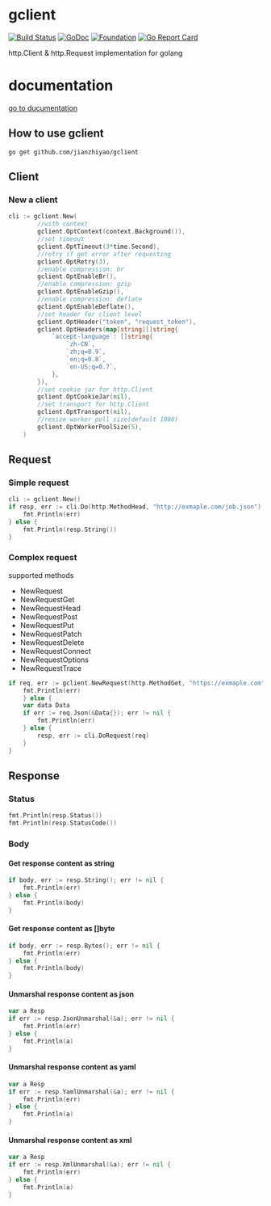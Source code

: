 # gclient
[![Build Status](https://travis-ci.com/jianzhiyao/gclient.svg?branch=master)](https://travis-ci.com/jianzhiyao/gclient) [![GoDoc](http://godoc.org/github.com/jianzhiyao/gclient?status.svg)](http://godoc.org/github.com/jianzhiyao/gclient) [![Foundation](https://img.shields.io/badge/Golang-Foundation-green.svg)](http://golangfoundation.org) [![Go Report Card](https://goreportcard.com/badge/github.com/jianzhiyao/gclient)](https://goreportcard.com/report/github.com/jianzhiyao/gclient)

http.Client & http.Request implementation for golang

# documentation
[go to ducumentation](https://pkg.go.dev/github.com/jianzhiyao/gclient)

## How to use gclient

``go get github.com/jianzhiyao/gclient``

## Client
### New a client

```go
cli := gclient.New(
		//with context
		gclient.OptContext(context.Background()),
		//set timeout
		gclient.OptTimeout(3*time.Second),
		//retry if get error after requesting
		gclient.OptRetry(3),
		//enable compression: br
		gclient.OptEnableBr(),
		//enable compression: gzip
		gclient.OptEnableGzip(),
		//enable compression: deflate
		gclient.OptEnableDeflate(),
		//set header for client level
		gclient.OptHeader("token", "request_token"),
		gclient.OptHeaders(map[string][]string{
			`accept-language`: []string{
				`zh-CN`,
				`zh;q=0.9`,
				`en;q=0.8`,
				`en-US;q=0.7`,
			},
		}),
		//set cookie jar for http.Client
		gclient.OptCookieJar(nil),
		//set transport for http.Client
		gclient.OptTransport(nil),
        //resize worker poll size(default 1000)
		gclient.OptWorkerPoolSize(5),
	)
```

## Request
### Simple request
```go
cli := gclient.New()
if resp, err := cli.Do(http.MethodHead, "http://exmaple.com/job.json"); err != nil {
	fmt.Println(err)
} else {
	fmt.Println(resp.String())
}
```

### Complex request

supported methods
- NewRequest
- NewRequestGet
- NewRequestHead
- NewRequestPost
- NewRequestPut
- NewRequestPatch
- NewRequestDelete
- NewRequestConnect
- NewRequestOptions
- NewRequestTrace

```go
if req, err := gclient.NewRequest(http.MethodGet, "https://exmaple.com"); err != nil {
	fmt.Println(err)
	} else {
	var data Data
	if err := req.Json(&Data{}); err != nil {
		fmt.Println(err)
	} else {
		resp, err := cli.DoRequest(req)
	}
}
```
## Response

### Status
```go
fmt.Println(resp.Status())
fmt.Println(resp.StatusCode())
```

### Body
#### Get response content as string
```go
if body, err := resp.String(); err != nil {
	fmt.Println(err)
} else {
	fmt.Println(body)
}
```

#### Get response content as []byte
```go
if body, err := resp.Bytes(); err != nil {
	fmt.Println(err)
} else {
	fmt.Println(body)
}
```

#### Unmarshal response content as json
```go
var a Resp
if err := resp.JsonUnmarshal(&a); err != nil {
	fmt.Println(err)
} else {
	fmt.Println(a)
}
```

#### Unmarshal response content as yaml
```go
var a Resp
if err := resp.YamlUnmarshal(&a); err != nil {
	fmt.Println(err)
} else {
	fmt.Println(a)
}
```

#### Unmarshal response content as xml
```go
var a Resp
if err := resp.XmlUnmarshal(&a); err != nil {
	fmt.Println(err)
} else {
	fmt.Println(a)
}
```
